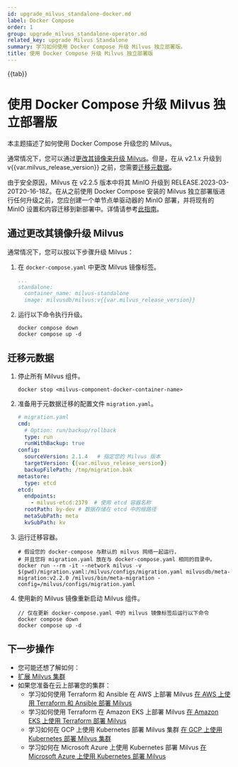```yaml
---
id: upgrade_milvus_standalone-docker.md
label: Docker Compose
order: 1
group: upgrade_milvus_standalone-operator.md
related_key: upgrade Milvus Standalone
summary: 学习如何使用 Docker Compose 升级 Milvus 独立部署版。
title: 使用 Docker Compose 升级 Milvus 独立部署版
---
```


{{tab}}

# 使用 Docker Compose 升级 Milvus 独立部署版

本主题描述了如何使用 Docker Compose 升级您的 Milvus。

通常情况下，您可以通过[更改其镜像来升级 Milvus](#Upgrade-Milvus-by-changing-its-image)。但是，在从 v2.1.x 升级到 v{{var.milvus_release_version}} 之前，您需要[迁移元数据](#Migrate-the-metadata)。

<div class="alter note">

由于安全原因，Milvus 在 v2.2.5 版本中将其 MinIO 升级到 RELEASE.2023-03-20T20-16-18Z。在从之前使用 Docker Compose 安装的 Milvus 独立部署版进行任何升级之前，您应创建一个单节点单驱动器的 MinIO 部署，并将现有的 MinIO 设置和内容迁移到新部署中。详情请参考[此指南](https://min.io/docs/minio/linux/operations/install-deploy-manage/migrate-fs-gateway.html#id2)。

</div>

## 通过更改其镜像升级 Milvus

通常情况下，您可以按以下步骤升级 Milvus：

1. 在 `docker-compose.yaml` 中更改 Milvus 镜像标签。

    ```yaml
    ...
    standalone:
      container_name: milvus-standalone
      image: milvusdb/milvus:v{{var.milvus_release_version}}
    ```

2. 运行以下命令执行升级。

    ```shell
    docker compose down
    docker compose up -d
    ```

## 迁移元数据

1. 停止所有 Milvus 组件。

    ```
    docker stop <milvus-component-docker-container-name>
    ```

2. 准备用于元数据迁移的配置文件 `migration.yaml`。

    ```yaml
    # migration.yaml
    cmd:
      # Option: run/backup/rollback
      type: run
      runWithBackup: true
    config:
      sourceVersion: 2.1.4   # 指定您的 Milvus 版本
      targetVersion: {{var.milvus_release_version}}
      backupFilePath: /tmp/migration.bak
    metastore:
      type: etcd
    etcd:
      endpoints:
        - milvus-etcd:2379  # 使用 etcd 容器名称
      rootPath: by-dev # 数据存储在 etcd 中的根路径
      metaSubPath: meta
      kvSubPath: kv
    ```

3. 运行迁移容器。

    ```
    # 假设您的 docker-compose 与默认的 milvus 网络一起运行，
    # 并且您将 migration.yaml 放在与 docker-compose.yaml 相同的目录中。
    docker run --rm -it --network milvus -v $(pwd)/migration.yaml:/milvus/configs/migration.yaml milvusdb/meta-migration:v2.2.0 /milvus/bin/meta-migration -config=/milvus/configs/migration.yaml
    ```

4. 使用新的 Milvus 镜像重新启动 Milvus 组件。

    ```shell
    // 仅在更新 docker-compose.yaml 中的 milvus 镜像标签后运行以下命令
    docker compose down
    docker compose up -d
    ```

## 下一步操作
- 您可能还想了解如何：
- [扩展 Milvus 集群](scaleout.md)
- 如果您准备在云上部署您的集群：
  - 学习如何使用 Terraform 和 Ansible 在 AWS 上部署 Milvus [在 AWS 上使用 Terraform 和 Ansible 部署 Milvus](aws.md)
  - 学习如何使用 Terraform 在 Amazon EKS 上部署 Milvus [在 Amazon EKS 上使用 Terraform 部署 Milvus](eks.md)
  - 学习如何在 GCP 上使用 Kubernetes 部署 Milvus 集群 [在 GCP 上使用 Kubernetes 部署 Milvus 集群](gcp.md)
  - 学习如何在 Microsoft Azure 上使用 Kubernetes 部署 Milvus [在 Microsoft Azure 上使用 Kubernetes 部署 Milvus](azure.md)